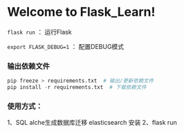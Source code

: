 # Welcome to Flask_Learn!


`flask run` ： 运行Flask

`export FLASK_DEBUG=1` ： 配置DEBUG模式


### 输出依赖文件
```python
pip freeze > requirements.txt  # 输出/更新依赖文件
pip install -r requirements.txt  # 下载依赖文件
```

### 使用方式：
1、SQL alche生成数据库迁移
   elasticsearch 安装
2、flask run
